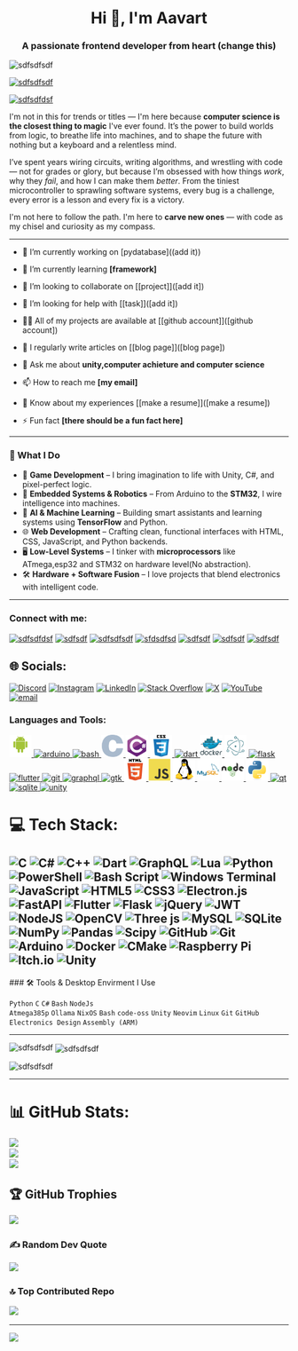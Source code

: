 <h1 align="center">Hi 👋, I'm Aavart</h1>
<h3 align="center">A passionate frontend developer from heart (change this)</h3>

<p align="left"> <img src="https://komarev.com/ghpvc/?username=sdfsdfsdf&label=Profile%20views&color=0e75b6&style=flat" alt="sdfsdfsdf" /> </p>

<p align="left"> <a href="https://github.com/ryo-ma/github-profile-trophy"><img src="https://github-profile-trophy.vercel.app/?username=sdfsdfsdf" alt="sdfsdfsdf" /></a> </p>

<p align="left"> <a href="https://twitter.com/sdfsdfdsf" target="blank"><img src="https://img.shields.io/twitter/follow/sdfsdfdsf?logo=twitter&style=for-the-badge" alt="sdfsdfdsf" /></a> </p>

I'm not in this for trends or titles — I'm here because **computer science is the closest thing to magic** I've ever found. It’s the power to build worlds from logic, to breathe life into machines, and to shape the future with nothing but a keyboard and a relentless mind.

I’ve spent years wiring circuits, writing algorithms, and wrestling with code — not for grades or glory, but because I’m obsessed with how things *work*, why they *fail*, and how I can make them *better*. From the tiniest microcontroller to sprawling software systems, every bug is a challenge, every error is a lesson and every fix is a victory.

I'm not here to follow the path. I'm here to **carve new ones** — with code as my chisel and curiosity as my compass.

---

- 🔭 I’m currently working on [pydatabase]((add it))

- 🌱 I’m currently learning **[framework]**

- 👯 I’m looking to collaborate on [[project]]([add it])

- 🤝 I’m looking for help with [[task]]([add it])

- 👨‍💻 All of my projects are available at [[github account]]([github account])

- 📝 I regularly write articles on [[blog page]]([blog page])

- 💬 Ask me about **unity,computer achieture and computer science**

- 📫 How to reach me **[my email]**

- 📄 Know about my experiences [[make a resume]]([make a resume])

- ⚡ Fun fact **[there should be a fun fact here]**

---

### 🧠 What I Do

- 🎩 **Game Development** – I bring imagination to life with Unity, C#, and pixel-perfect logic.
- 🤖 **Embedded Systems & Robotics** – From Arduino to the **STM32**, I wire intelligence into machines.
- 🧠 **AI & Machine Learning** – Building smart assistants and learning systems using **TensorFlow** and Python.
- 🌐 **Web Development** – Crafting clean, functional interfaces with HTML, CSS, JavaScript, and Python backends.
- 🖥️ **Low-Level Systems** – I tinker with **microprocessors** like ATmega,esp32 and STM32 on hardware level(No abstraction).
- 🛠️ **Hardware + Software Fusion** – I love projects that blend electronics with intelligent code.

---

<!--all social meadia sites-->
<h3 align="left">Connect with me:</h3>
<p align="left">
<a href="https://twitter.com/sdfsdfdsf" target="blank"><img align="center" src="https://raw.githubusercontent.com/rahuldkjain/github-profile-readme-generator/master/src/images/icons/Social/twitter.svg" alt="sdfsdfdsf" height="30" width="40" /></a>
<a href="https://linkedin.com/in/sdfsdf" target="blank"><img align="center" src="https://raw.githubusercontent.com/rahuldkjain/github-profile-readme-generator/master/src/images/icons/Social/linked-in-alt.svg" alt="sdfsdf" height="30" width="40" /></a>
<a href="https://stackoverflow.com/users/sdfsdfsdf" target="blank"><img align="center" src="https://raw.githubusercontent.com/rahuldkjain/github-profile-readme-generator/master/src/images/icons/Social/stack-overflow.svg" alt="sdfsdfsdf" height="30" width="40" /></a>
<a href="https://instagram.com/sfdsdfsd" target="blank"><img align="center" src="https://raw.githubusercontent.com/rahuldkjain/github-profile-readme-generator/master/src/images/icons/Social/instagram.svg" alt="sfdsdfsd" height="30" width="40" /></a>
<a href="https://www.youtube.com/c/sdfsdf" target="blank"><img align="center" src="https://raw.githubusercontent.com/rahuldkjain/github-profile-readme-generator/master/src/images/icons/Social/youtube.svg" alt="sdfsdf" height="30" width="40" /></a>
<a href="https://www.leetcode.com/sdfsdf" target="blank"><img align="center" src="https://raw.githubusercontent.com/rahuldkjain/github-profile-readme-generator/master/src/images/icons/Social/leet-code.svg" alt="sdfsdf" height="30" width="40" /></a>
<a href="https://discord.gg/sdfsdf" target="blank"><img align="center" src="https://raw.githubusercontent.com/rahuldkjain/github-profile-readme-generator/master/src/images/icons/Social/discord.svg" alt="sdfsdf" height="30" width="40" /></a>
</p>

## 🌐 Socials:
[![Discord](https://img.shields.io/badge/Discord-%237289DA.svg?logo=discord&logoColor=white)](https://discord.gg/vxcvxcv) [![Instagram](https://img.shields.io/badge/Instagram-%23E4405F.svg?logo=Instagram&logoColor=white)](https://instagram.com/xcvxcv) [![LinkedIn](https://img.shields.io/badge/LinkedIn-%230077B5.svg?logo=linkedin&logoColor=white)](https://linkedin.com/in/xcvxc) [![Stack Overflow](https://img.shields.io/badge/-Stackoverflow-FE7A16?logo=stack-overflow&logoColor=white)](https://stackoverflow.com/users/xcvxcv) [![X](https://img.shields.io/badge/X-black.svg?logo=X&logoColor=white)](https://x.com/cvxcv) [![YouTube](https://img.shields.io/badge/YouTube-%23FF0000.svg?logo=YouTube&logoColor=white)](https://youtube.com/@xcvxcv) [![email](https://img.shields.io/badge/Email-D14836?logo=gmail&logoColor=white)](mailto:xcvxcvxcv) 

<!--languages and tools-->
<h3 align="left">Languages and Tools:</h3>
<p align="left"> <a href="https://developer.android.com" target="_blank" rel="noreferrer"> <img src="https://raw.githubusercontent.com/devicons/devicon/master/icons/android/android-original-wordmark.svg" alt="android" width="40" height="40"/> </a> <a href="https://www.arduino.cc/" target="_blank" rel="noreferrer"> <img src="https://cdn.worldvectorlogo.com/logos/arduino-1.svg" alt="arduino" width="40" height="40"/> </a> <a href="https://www.gnu.org/software/bash/" target="_blank" rel="noreferrer"> <img src="https://www.vectorlogo.zone/logos/gnu_bash/gnu_bash-icon.svg" alt="bash" width="40" height="40"/> </a> <a href="https://www.cprogramming.com/" target="_blank" rel="noreferrer"> <img src="https://raw.githubusercontent.com/devicons/devicon/master/icons/c/c-original.svg" alt="c" width="40" height="40"/> </a> <a href="https://www.w3schools.com/cs/" target="_blank" rel="noreferrer"> <img src="https://raw.githubusercontent.com/devicons/devicon/master/icons/csharp/csharp-original.svg" alt="csharp" width="40" height="40"/> </a> <a href="https://www.w3schools.com/css/" target="_blank" rel="noreferrer"> <img src="https://raw.githubusercontent.com/devicons/devicon/master/icons/css3/css3-original-wordmark.svg" alt="css3" width="40" height="40"/> </a> <a href="https://dart.dev" target="_blank" rel="noreferrer"> <img src="https://www.vectorlogo.zone/logos/dartlang/dartlang-icon.svg" alt="dart" width="40" height="40"/> </a> <a href="https://www.docker.com/" target="_blank" rel="noreferrer"> <img src="https://raw.githubusercontent.com/devicons/devicon/master/icons/docker/docker-original-wordmark.svg" alt="docker" width="40" height="40"/> </a> <a href="https://www.electronjs.org" target="_blank" rel="noreferrer"> <img src="https://raw.githubusercontent.com/devicons/devicon/master/icons/electron/electron-original.svg" alt="electron" width="40" height="40"/> </a> <a href="https://flask.palletsprojects.com/" target="_blank" rel="noreferrer"> <img src="https://www.vectorlogo.zone/logos/pocoo_flask/pocoo_flask-icon.svg" alt="flask" width="40" height="40"/> </a> <a href="https://flutter.dev" target="_blank" rel="noreferrer"> <img src="https://www.vectorlogo.zone/logos/flutterio/flutterio-icon.svg" alt="flutter" width="40" height="40"/> </a> <a href="https://git-scm.com/" target="_blank" rel="noreferrer"> <img src="https://www.vectorlogo.zone/logos/git-scm/git-scm-icon.svg" alt="git" width="40" height="40"/> </a> <a href="https://graphql.org" target="_blank" rel="noreferrer"> <img src="https://www.vectorlogo.zone/logos/graphql/graphql-icon.svg" alt="graphql" width="40" height="40"/> </a> <a href="https://www.gtk.org/" target="_blank" rel="noreferrer"> <img src="https://upload.wikimedia.org/wikipedia/commons/7/71/GTK_logo.svg" alt="gtk" width="40" height="40"/> </a> <a href="https://www.w3.org/html/" target="_blank" rel="noreferrer"> <img src="https://raw.githubusercontent.com/devicons/devicon/master/icons/html5/html5-original-wordmark.svg" alt="html5" width="40" height="40"/> </a> <a href="https://developer.mozilla.org/en-US/docs/Web/JavaScript" target="_blank" rel="noreferrer"> <img src="https://raw.githubusercontent.com/devicons/devicon/master/icons/javascript/javascript-original.svg" alt="javascript" width="40" height="40"/> </a> <a href="https://www.linux.org/" target="_blank" rel="noreferrer"> <img src="https://raw.githubusercontent.com/devicons/devicon/master/icons/linux/linux-original.svg" alt="linux" width="40" height="40"/> </a> <a href="https://www.mysql.com/" target="_blank" rel="noreferrer"> <img src="https://raw.githubusercontent.com/devicons/devicon/master/icons/mysql/mysql-original-wordmark.svg" alt="mysql" width="40" height="40"/> </a> <a href="https://nodejs.org" target="_blank" rel="noreferrer"> <img src="https://raw.githubusercontent.com/devicons/devicon/master/icons/nodejs/nodejs-original-wordmark.svg" alt="nodejs" width="40" height="40"/> </a> <a href="https://www.python.org" target="_blank" rel="noreferrer"> <img src="https://raw.githubusercontent.com/devicons/devicon/master/icons/python/python-original.svg" alt="python" width="40" height="40"/> </a> <a href="https://www.qt.io/" target="_blank" rel="noreferrer"> <img src="https://upload.wikimedia.org/wikipedia/commons/0/0b/Qt_logo_2016.svg" alt="qt" width="40" height="40"/> </a> <a href="https://www.sqlite.org/" target="_blank" rel="noreferrer"> <img src="https://www.vectorlogo.zone/logos/sqlite/sqlite-icon.svg" alt="sqlite" width="40" height="40"/> </a> <a href="https://unity.com/" target="_blank" rel="noreferrer"> <img src="https://www.vectorlogo.zone/logos/unity3d/unity3d-icon.svg" alt="unity" width="40" height="40"/> </a> </p>

# 💻 Tech Stack:
![C](https://img.shields.io/badge/c-%2300599C.svg?style=for-the-badge&logo=c&logoColor=white) ![C#](https://img.shields.io/badge/c%23-%23239120.svg?style=for-the-badge&logo=csharp&logoColor=white) ![C++](https://img.shields.io/badge/c++-%2300599C.svg?style=for-the-badge&logo=c%2B%2B&logoColor=white) ![Dart](https://img.shields.io/badge/dart-%230175C2.svg?style=for-the-badge&logo=dart&logoColor=white) ![GraphQL](https://img.shields.io/badge/-GraphQL-E10098?style=for-the-badge&logo=graphql&logoColor=white) ![Lua](https://img.shields.io/badge/lua-%232C2D72.svg?style=for-the-badge&logo=lua&logoColor=white) ![Python](https://img.shields.io/badge/python-3670A0?style=for-the-badge&logo=python&logoColor=ffdd54) ![PowerShell](https://img.shields.io/badge/PowerShell-%235391FE.svg?style=for-the-badge&logo=powershell&logoColor=white) ![Bash Script](https://img.shields.io/badge/bash_script-%23121011.svg?style=for-the-badge&logo=gnu-bash&logoColor=white) ![Windows Terminal](https://img.shields.io/badge/Windows%20Terminal-%234D4D4D.svg?style=for-the-badge&logo=windows-terminal&logoColor=white) ![JavaScript](https://img.shields.io/badge/javascript-%23323330.svg?style=for-the-badge&logo=javascript&logoColor=%23F7DF1E) ![HTML5](https://img.shields.io/badge/html5-%23E34F26.svg?style=for-the-badge&logo=html5&logoColor=white) ![CSS3](https://img.shields.io/badge/css3-%231572B6.svg?style=for-the-badge&logo=css3&logoColor=white) ![Electron.js](https://img.shields.io/badge/Electron-191970?style=for-the-badge&logo=Electron&logoColor=white) ![FastAPI](https://img.shields.io/badge/FastAPI-005571?style=for-the-badge&logo=fastapi) ![Flutter](https://img.shields.io/badge/Flutter-%2302569B.svg?style=for-the-badge&logo=Flutter&logoColor=white) ![Flask](https://img.shields.io/badge/flask-%23000.svg?style=for-the-badge&logo=flask&logoColor=white) ![jQuery](https://img.shields.io/badge/jquery-%230769AD.svg?style=for-the-badge&logo=jquery&logoColor=white) ![JWT](https://img.shields.io/badge/JWT-black?style=for-the-badge&logo=JSON%20web%20tokens) ![NodeJS](https://img.shields.io/badge/node.js-6DA55F?style=for-the-badge&logo=node.js&logoColor=white) ![OpenCV](https://img.shields.io/badge/opencv-%23white.svg?style=for-the-badge&logo=opencv&logoColor=white) ![Three js](https://img.shields.io/badge/threejs-black?style=for-the-badge&logo=three.js&logoColor=white) ![MySQL](https://img.shields.io/badge/mysql-4479A1.svg?style=for-the-badge&logo=mysql&logoColor=white) ![SQLite](https://img.shields.io/badge/sqlite-%2307405e.svg?style=for-the-badge&logo=sqlite&logoColor=white) ![NumPy](https://img.shields.io/badge/numpy-%23013243.svg?style=for-the-badge&logo=numpy&logoColor=white) ![Pandas](https://img.shields.io/badge/pandas-%23150458.svg?style=for-the-badge&logo=pandas&logoColor=white) ![Scipy](https://img.shields.io/badge/SciPy-%230C55A5.svg?style=for-the-badge&logo=scipy&logoColor=%white) ![GitHub](https://img.shields.io/badge/github-%23121011.svg?style=for-the-badge&logo=github&logoColor=white) ![Git](https://img.shields.io/badge/git-%23F05033.svg?style=for-the-badge&logo=git&logoColor=white) ![Arduino](https://img.shields.io/badge/-Arduino-00979D?style=for-the-badge&logo=Arduino&logoColor=white) ![Docker](https://img.shields.io/badge/docker-%230db7ed.svg?style=for-the-badge&logo=docker&logoColor=white) ![CMake](https://img.shields.io/badge/CMake-%23008FBA.svg?style=for-the-badge&logo=cmake&logoColor=white) ![Raspberry Pi](https://img.shields.io/badge/-Raspberry_Pi-C51A4A?style=for-the-badge&logo=Raspberry-Pi) ![Itch.io](https://img.shields.io/badge/Itch-%23FF0B34.svg?style=for-the-badge&logo=Itch.io&logoColor=white) ![Unity](https://img.shields.io/badge/unity-%23000000.svg?style=for-the-badge&logo=unity&logoColor=white)
---

<p>
### 🛠️ Tools & Desktop Envirment I Use

`Python` `C` `C#` `Bash` `NodeJs`  
`Atmega385p` `Ollama` `NixOS` `Bash` `code-oss`
`Unity` `Neovim` `Linux` `Git` 
`GitHub` `Electronics Design` `Assembly (ARM)`

</p>

---

<p> <!--states-->
  <p><img align="left" src="https://github-readme-stats.vercel.app/api/top-langs?username=sdfsdfsdf&show_icons=true&locale=en&layout=compact" alt="sdfsdfsdf" /></p>

  <p>&nbsp;<img align="center" src="https://github-readme-stats.vercel.app/api?username=sdfsdfsdf&show_icons=true&locale=en" alt="sdfsdfsdf" /></p>

  <p><img align="center" src="https://github-readme-streak-stats.herokuapp.com/?user=sdfsdfsdf&" alt="sdfsdfsdf" /></p>
</p>

---


# 📊 GitHub Stats:
![](https://github-readme-stats.vercel.app/api?username=aavartsharma&theme=dark&hide_border=false&include_all_commits=false&count_private=false)<br/>
![](https://nirzak-streak-stats.vercel.app/?user=aavartsharma&theme=dark&hide_border=false)<br/>
![](https://github-readme-stats.vercel.app/api/top-langs/?username=aavartsharma&theme=dark&hide_border=false&include_all_commits=false&count_private=false&layout=compact)

## 🏆 GitHub Trophies
![](https://github-profile-trophy.vercel.app/?username=aavartsharma&theme=radical&no-frame=false&no-bg=false&margin-w=4)

### ✍️ Random Dev Quote
![](https://quotes-github-readme.vercel.app/api?type=horizontal&theme=radical)

### 🔝 Top Contributed Repo
![](https://github-contributor-stats.vercel.app/api?username=aavartsharma&limit=5&theme=dark&combine_all_yearly_contributions=true)

---
[![](https://visitcount.itsvg.in/api?id=aavartsharma&icon=0&color=0)](https://visitcount.itsvg.in)

<!-- Proudly created with GPRM ( https://gprm.itsvg.in ) -->
